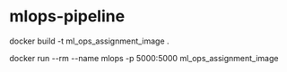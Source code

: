 # mlops-pipeline
docker build -t ml_ops_assignment_image .


docker run --rm --name mlops -p 5000:5000 ml_ops_assignment_image